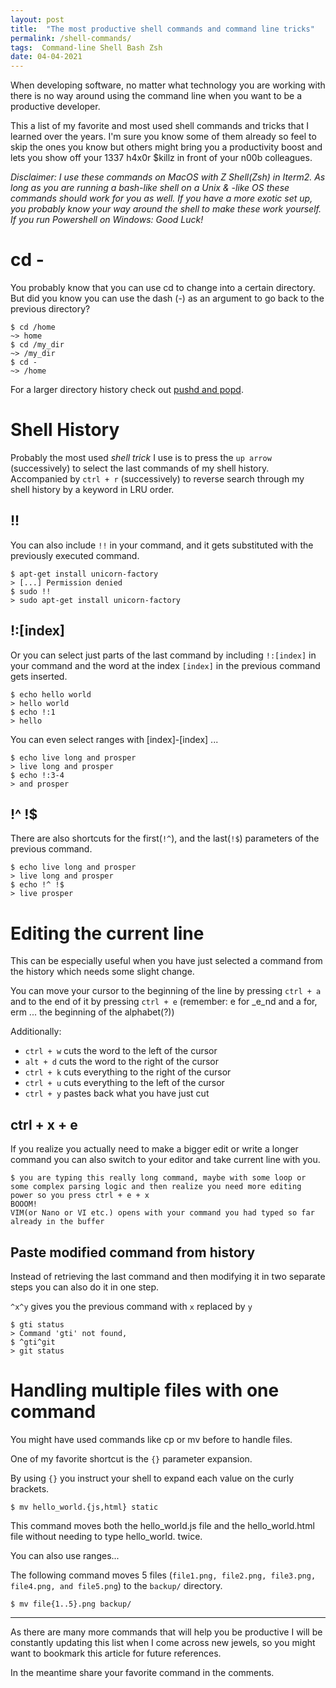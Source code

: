 ```yaml
---
layout: post
title:  "The most productive shell commands and command line tricks"
permalink: /shell-commands/
tags:  Command-line Shell Bash Zsh
date: 04-04-2021
---
```


When developing software, no matter what technology you are working with there is no way around using the command line when you want to be a productive developer.

This a list of my favorite and most used shell commands and tricks that I learned over the years. I'm sure you know some of them already so feel to skip the ones you know but others might bring you a productivity boost and lets you show off your 1337 h4x0r $killz in front of your n00b colleagues.

_Disclaimer: I use these commands on MacOS with Z Shell(Zsh) in Iterm2. As long as you are running a bash-like shell on a Unix & -like OS these commands should work for you as well. If you have a more exotic set up, you probably know your way around the shell to make these work yourself. If you run Powershell on Windows: Good Luck!_

# cd -

You probably know that you can use cd to change into a certain directory.
But did you know you can use the dash (-) as an argument to go back to the previous directory?
```
$ cd /home
~> home
$ cd /my_dir
~> /my_dir
$ cd -
~> /home
```

For a larger directory history check out [pushd and popd](https://medium.com/r/?url=https%3A%2F%2Funix.stackexchange.com%2Fquestions%2F77077%2Fhow-do-i-use-pushd-and-popd-commands).


# Shell History
Probably the most used _shell trick_ I use is to press the `up arrow` (successively) to select the last commands of my shell history.
Accompanied by `ctrl + r` (successively) to reverse search through my shell history by a keyword in LRU order.

## !!
You can also include `!!` in your command, and it gets substituted with the previously executed command.

```
$ apt-get install unicorn-factory
> [...] Permission denied
$ sudo !!
> sudo apt-get install unicorn-factory
```


## !:[index]

Or you can select just parts of the last command by including `!:[index]` in your command and the word at the index `[index]` in the previous command gets inserted.

```
$ echo hello world
> hello world
$ echo !:1
> hello
```

You can even select ranges with [index]-[index] ...

```
$ echo live long and prosper
> live long and prosper
$ echo !:3-4
> and prosper
```


## !^ !$
There are also shortcuts for the first(`!^`), and the last(`!$`) parameters of the previous command.

```
$ echo live long and prosper
> live long and prosper
$ echo !^ !$
> live prosper
```


# Editing the current line

This can be especially useful when you have just selected a command from the history which needs some slight change.

You can move your cursor to the beginning of the line by pressing `ctrl + a` and to the end of it by pressing `ctrl + e` (remember: e for _e_nd and a for, erm ... the beginning of the alphabet(?))

Additionally:

* `ctrl + w` cuts the word to the left of the cursor
* `alt + d` cuts the word to the right of the cursor
* `ctrl + k` cuts everything to the right of the cursor
* `ctrl + u` cuts everything to the left of the cursor
* `ctrl + y` pastes back what you have just cut

## ctrl + x + e
If you realize you actually need to make a bigger edit or write a longer command you can also switch to your editor and take current line with you.

```
$ you are typing this really long command, maybe with some loop or some complex parsing logic and then realize you need more editing power so you press ctrl + e + x
BOOOM!
VIM(or Nano or VI etc.) opens with your command you had typed so far already in the buffer
```

## Paste modified command from history

Instead of retrieving the last command and then modifying it in two separate steps you can also do it in one step.

`^x^y` gives you the previous command with `x` replaced by `y`

```
$ gti status
> Command 'gti' not found,
$ ^gti^git
> git status
```


# Handling multiple files with one command
You might have used commands like cp or mv before to handle files.

One of my favorite shortcut is the `{}` parameter expansion.

By using `{}` you instruct your shell to expand each value on the curly brackets.

```
$ mv hello_world.{js,html} static
```
This command moves both the hello_world.js file and the hello_world.html file without needing to type hello_world. twice.

You can also use ranges...

The following command moves 5 files (`file1.png, file2.png, file3.png, file4.png, and file5.png`) to the `backup/` directory.

```
$ mv file{1..5}.png backup/
```

---
As there are many more commands that will help you be productive I will be constantly updating this list when I come across new jewels, so you might want to bookmark this article for future references.

In the meantime share your favorite command in the comments.
